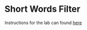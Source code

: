 Short Words Filter
===============

Instructions for the lab can found [here](https://it2045c.github.io/Labs/Labs/3.interfaces/)